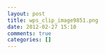 ```yaml
---
layout: post
title: wps_clip_image9851.png
date: 2012-02-27 15:10
comments: true
categories: []
---
```


